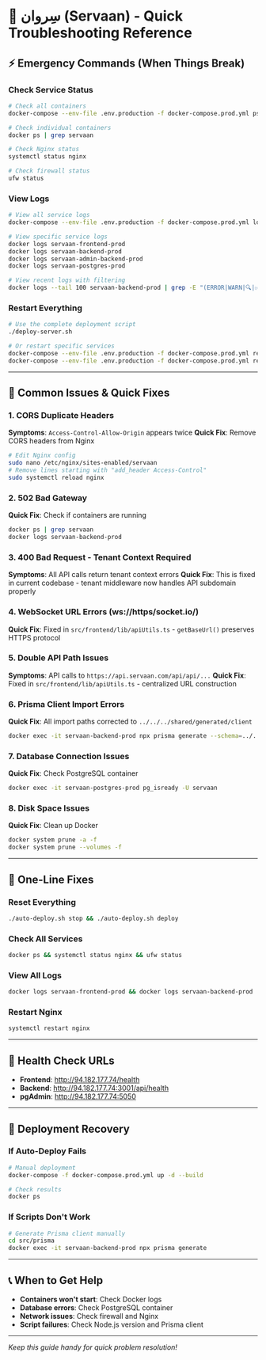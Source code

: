 # 🚨 **سِروان (Servaan) - Quick Troubleshooting Reference**

## ⚡ **Emergency Commands (When Things Break)**

### **Check Service Status**
```bash
# Check all containers
docker-compose --env-file .env.production -f docker-compose.prod.yml ps

# Check individual containers
docker ps | grep servaan

# Check Nginx status
systemctl status nginx

# Check firewall status
ufw status
```

### **View Logs**
```bash
# View all service logs
docker-compose --env-file .env.production -f docker-compose.prod.yml logs -f

# View specific service logs
docker logs servaan-frontend-prod
docker logs servaan-backend-prod
docker logs servaan-admin-backend-prod
docker logs servaan-postgres-prod

# View recent logs with filtering
docker logs --tail 100 servaan-backend-prod | grep -E "(ERROR|WARN|🔍|✅|❌)"
```

### **Restart Everything**
```bash
# Use the complete deployment script
./deploy-server.sh

# Or restart specific services
docker-compose --env-file .env.production -f docker-compose.prod.yml restart backend
docker-compose --env-file .env.production -f docker-compose.prod.yml restart frontend
```

---

## 🚨 **Common Issues & Quick Fixes**

### **1. CORS Duplicate Headers**
**Symptoms**: `Access-Control-Allow-Origin` appears twice
**Quick Fix**: Remove CORS headers from Nginx
```bash
# Edit Nginx config
sudo nano /etc/nginx/sites-enabled/servaan
# Remove lines starting with "add_header Access-Control"
sudo systemctl reload nginx
```

### **2. 502 Bad Gateway**
**Quick Fix**: Check if containers are running
```bash
docker ps | grep servaan
docker logs servaan-backend-prod
```

### **3. 400 Bad Request - Tenant Context Required**
**Symptoms**: All API calls return tenant context errors
**Quick Fix**: This is fixed in current codebase - tenant middleware now handles API subdomain properly

### **4. WebSocket URL Errors (ws://https/socket.io/)**
**Quick Fix**: Fixed in `src/frontend/lib/apiUtils.ts` - `getBaseUrl()` preserves HTTPS protocol

### **5. Double API Path Issues**
**Symptoms**: API calls to `https://api.servaan.com/api/api/...`
**Quick Fix**: Fixed in `src/frontend/lib/apiUtils.ts` - centralized URL construction

### **6. Prisma Client Import Errors**
**Quick Fix**: All import paths corrected to `../../../shared/generated/client`
```bash
docker exec -it servaan-backend-prod npx prisma generate --schema=../../../prisma/schema.prisma
```

### **7. Database Connection Issues**
**Quick Fix**: Check PostgreSQL container
```bash
docker exec -it servaan-postgres-prod pg_isready -U servaan
```

### **8. Disk Space Issues**
**Quick Fix**: Clean up Docker
```bash
docker system prune -a -f
docker system prune --volumes -f
```

---

## 🔧 **One-Line Fixes**

### **Reset Everything**
```bash
./auto-deploy.sh stop && ./auto-deploy.sh deploy
```

### **Check All Services**
```bash
docker ps && systemctl status nginx && ufw status
```

### **View All Logs**
```bash
docker logs servaan-frontend-prod && docker logs servaan-backend-prod
```

### **Restart Nginx**
```bash
systemctl restart nginx
```

---

## 📱 **Health Check URLs**

- **Frontend**: http://94.182.177.74/health
- **Backend**: http://94.182.177.74:3001/api/health
- **pgAdmin**: http://94.182.177.74:5050

---

## 🚀 **Deployment Recovery**

### **If Auto-Deploy Fails**
```bash
# Manual deployment
docker-compose -f docker-compose.prod.yml up -d --build

# Check results
docker ps
```

### **If Scripts Don't Work**
```bash
# Generate Prisma client manually
cd src/prisma
docker exec -it servaan-backend-prod npx prisma generate
```

---

## 📞 **When to Get Help**

- **Containers won't start**: Check Docker logs
- **Database errors**: Check PostgreSQL container
- **Network issues**: Check firewall and Nginx
- **Script failures**: Check Node.js version and Prisma client

---

*Keep this guide handy for quick problem resolution!*
